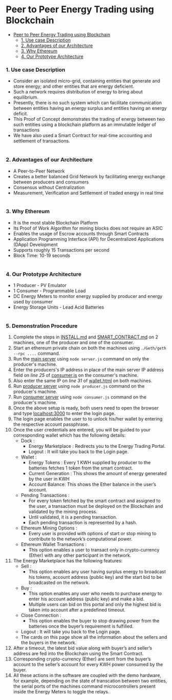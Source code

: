 # Peer to Peer Energy Trading using Blockchain
- [Peer to Peer Energy Trading using Blockchain](#peer-to-peer-energy-trading-using-blockchain)
    - [1. Use case Description](#1-use-case-description)
    - [2. Advantages of our Architecture](#2-advantages-of-our-architecture)
    - [3. Why Ethereum](#3-why-ethereum)
    - [4. Our Prototype Architecture](#4-our-prototype-architecture)

### 1. Use case Description
  * Consider an isolated micro-grid, containing entities that generate and store energy; and other entities that are energy deficient.
  * Such a network requires distribution of energy to bring about equilibrium.
  * Presently, there is no such system which can facilitate communication between entities having an energy surplus and entities having an energy deficit.
  * This Proof of Concept demonstrates the trading of energy between two such entities using a blockchain platform as an immutable ledger of transactions
  * We have also used a Smart Contract for real-time accounting and settlement of transactions.
<br><br>

### 2. Advantages of our Architecture
  * A Peer-to-Peer Network
  * Creates a better balanced Grid Network by facilitating energy exchange between producers and consumers
  * Consensus without Centralization
  *  Measurement, Verification and Settlement of traded energy in real time
<br><br>

### 3. Why Ethereum
 * It is the most stable Blockchain Platform
 * Its Proof of Work Algorithm for mining blocks does not require an ASIC
 * Enables the usage of Escrow accounts through Smart Contracts
 * Application Programming Interface (API) for Decentralized Applications (DApp) Development
 * Supports roughly 15 Transactions per second
 * Block Time: 10-19 seconds
<br><br>

### 4. Our Prototype Architecture
  * 1 Producer - PV Emulator
  * 1 Consumer - Programmable Load
  * DC Energy Meters to monitor energy supplied by producer and energy used by consumer
  * Energy Storage Units - Lead Acid Batteries
<br><br>

### 5. Demonstration Procedure
  1. Complete the steps in [INSTALL.md](INSTALL.md) and [SMART_CONTRACT.md](SMART_CONTRACT.md) on 2 machines, one of the producer and one of the consumer.
  2. Start an ethereum private chain on both the machines using `./Geth/geth --rpc ....` command.
  3. Run the [main server](server.js) using `node server.js` command on only the producer's machine.
  4. Enter the producers's IP address in place of the main server IP address field on *line 25* of [consumer.js](consumer.js) on the consumer's machine.
  5. Also enter the same IP on *line 31* of [wallet.html](wallet.html) on both machines.
  6. Run [producer server](producer.js) using `node producer.js` command on the producer's machine.
  7. Run [consumer server](consumer.js) using `node consumer.js` command on the producer's machine.
  8. Once the above setup is ready, both users need to open the browser and type [localhost:3000](localhost:3000) to enter the login page.
  9. The login page enables the user to to unlock his/her wallet by entering the respective account passphrase.
  10. Once the user credentials are entered, you will be guided to your corresponding wallet which has the following details:
      * Dock :
        - Energy Marketplace : Redirects you to the Energy Trading Portal.
        - Logout : It will take you back to the Login page.
      * Wallet :
        - Energy Tokens : Every 1 KWH supplied by producer to the batteries fetches 1 token from the smart contract.
        - Current Generation : This shows the amount of energy generated by the user in KWH
        - Account Balance: This shows the Ether balance in the user’s account.
      * Pending Transactions :
        - For every token fetched by the smart contract and assigned to the user, a transaction must be deployed on the Blockchain and validated by the mining process.
        -  Until validated, it is a pending transaction. 
        -  Each pending transaction is represented by a hash.
      * Ethereum Mining Options :
        - Every user is provided with options of start or stop mining to contribute to the network’s computational power.
      * Ethereum Wallet Transactions :
        - This option enables a user to transact only in crypto-currency (Ether) with any other participant in the network.
  11. The Energy Marketplace has the following features:
      * Sell : 
        - This option enables any user having surplus energy to broadcast his tokens, account address (public key) and the start bid to be broadcasted on the network.
      * Buy : 
        - This option enables any user who needs to purchase energy to enter his account address (public key) and make a bid. 
        - Multiple users can bid on this portal and only the highest bid is taken into account after a predefined timeout.
      * Close Connection :
        - This option enables the buyer to stop drawing power from the batteries once the buyer’s requirement is fulfilled.
      * Logout : It will take you back to the Login page.
      * The cards on this page show all the information about the sellers and the buyers in the network.
  12. After a timeout, the latest bid value along with buyer’s and seller’s address are fed into the Blockchain using the Smart Contract.
  13. Corresponding crypto-currency (Ether) are sent from the buyer’s account to the seller’s account for every KWH power consumed by the buyer.
  14. All these actions in the software are coupled with the demo hardware, for example, depending on the state of transcation between two entities, the serial ports of the machines command microcontrollers present inside the Energy Meters to toggle the relays.
